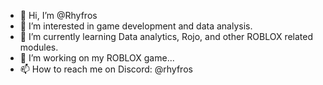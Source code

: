 - 👋 Hi, I’m @Rhyfros
- 👀 I’m interested in game development and data analysis.
- 🌱 I’m currently learning Data analytics, Rojo, and other ROBLOX related modules.
- 💞️ I’m working on my ROBLOX game...
- 📫 How to reach me on Discord: @rhyfros

<!---
Rhyfros/Rhyfros is a ✨ special ✨ repository because its `README.md` (this file) appears on your GitHub profile.
You can click the Preview link to take a look at your changes.
--->
